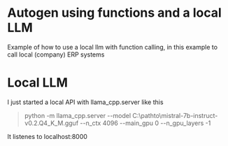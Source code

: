 # Autogen using functions and a local LLM
Example of how to use a local llm with function calling, in this example to call local (company) ERP systems

# Local LLM
I just started a local API with llama_cpp.server like this

>  python -m llama_cpp.server --model C:\pathto\mistral-7b-instruct-v0.2.Q4_K_M.gguf --n_ctx 4096 --main_gpu 0 --n_gpu_layers -1

It listenes to localhost:8000
